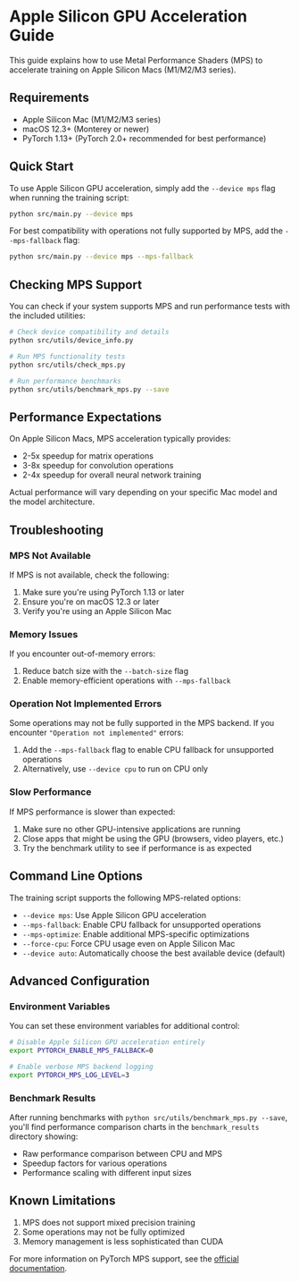 # Apple Silicon GPU Acceleration Guide

This guide explains how to use Metal Performance Shaders (MPS) to accelerate training on Apple Silicon Macs (M1/M2/M3 series).

## Requirements

- Apple Silicon Mac (M1/M2/M3 series)
- macOS 12.3+ (Monterey or newer)
- PyTorch 1.13+ (PyTorch 2.0+ recommended for best performance)

## Quick Start

To use Apple Silicon GPU acceleration, simply add the `--device mps` flag when running the training script:

```bash
python src/main.py --device mps
```

For best compatibility with operations not fully supported by MPS, add the `--mps-fallback` flag:

```bash
python src/main.py --device mps --mps-fallback
```

## Checking MPS Support

You can check if your system supports MPS and run performance tests with the included utilities:

```bash
# Check device compatibility and details
python src/utils/device_info.py

# Run MPS functionality tests
python src/utils/check_mps.py

# Run performance benchmarks
python src/utils/benchmark_mps.py --save
```

## Performance Expectations

On Apple Silicon Macs, MPS acceleration typically provides:

- 2-5x speedup for matrix operations
- 3-8x speedup for convolution operations
- 2-4x speedup for overall neural network training

Actual performance will vary depending on your specific Mac model and the model architecture.

## Troubleshooting

### MPS Not Available

If MPS is not available, check the following:

1. Make sure you're using PyTorch 1.13 or later
2. Ensure you're on macOS 12.3 or later
3. Verify you're using an Apple Silicon Mac

### Memory Issues

If you encounter out-of-memory errors:

1. Reduce batch size with the `--batch-size` flag
2. Enable memory-efficient operations with `--mps-fallback`

### Operation Not Implemented Errors

Some operations may not be fully supported in the MPS backend. If you encounter `"Operation not implemented"` errors:

1. Add the `--mps-fallback` flag to enable CPU fallback for unsupported operations
2. Alternatively, use `--device cpu` to run on CPU only

### Slow Performance

If MPS performance is slower than expected:

1. Make sure no other GPU-intensive applications are running
2. Close apps that might be using the GPU (browsers, video players, etc.)
3. Try the benchmark utility to see if performance is as expected

## Command Line Options

The training script supports the following MPS-related options:

- `--device mps`: Use Apple Silicon GPU acceleration
- `--mps-fallback`: Enable CPU fallback for unsupported operations
- `--mps-optimize`: Enable additional MPS-specific optimizations
- `--force-cpu`: Force CPU usage even on Apple Silicon Mac
- `--device auto`: Automatically choose the best available device (default)

## Advanced Configuration

### Environment Variables

You can set these environment variables for additional control:

```bash
# Disable Apple Silicon GPU acceleration entirely
export PYTORCH_ENABLE_MPS_FALLBACK=0

# Enable verbose MPS backend logging
export PYTORCH_MPS_LOG_LEVEL=3
```

### Benchmark Results

After running benchmarks with `python src/utils/benchmark_mps.py --save`, you'll find performance comparison charts in the `benchmark_results` directory showing:

- Raw performance comparison between CPU and MPS
- Speedup factors for various operations
- Performance scaling with different input sizes

## Known Limitations

1. MPS does not support mixed precision training
2. Some operations may not be fully optimized
3. Memory management is less sophisticated than CUDA

For more information on PyTorch MPS support, see the [official documentation](https://pytorch.org/docs/stable/notes/mps.html). 